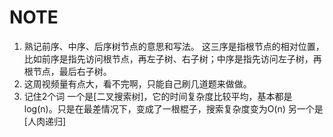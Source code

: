 # NOTE
1. 熟记前序、中序、后序树节点的意思和写法。
这三序是指根节点的相对位置，比如前序是指先访问根节点，再左子树、右子树；中序是指先访问左子树，再根节点，最后右子树。
2. 这周视频量有点大，看不完啊，只能自己刷几道题来做做。
3. 记住2个词
 一个是[二叉搜索树]，它的时间复杂度比较平均，基本都是log(n)。只是在最差情况下，变成了一根棍子，搜索复杂度变为O(n)
 另一个是[人肉递归]
 